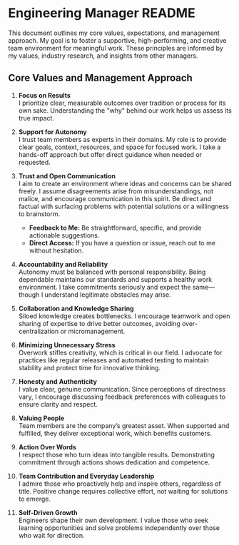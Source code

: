 # Engineering Manager README

This document outlines my core values, expectations, and management approach. My goal is to foster a supportive, high-performing, and creative team environment for meaningful work. These principles are informed by my values, industry research, and insights from other managers.

## Core Values and Management Approach

1. **Focus on Results**  
   I prioritize clear, measurable outcomes over tradition or process for its own sake. Understanding the "why" behind our work helps us assess its true impact.

2. **Support for Autonomy**  
   I trust team members as experts in their domains. My role is to provide clear goals, context, resources, and space for focused work. I take a hands-off approach but offer direct guidance when needed or requested.

3. **Trust and Open Communication**  
   I aim to create an environment where ideas and concerns can be shared freely. I assume disagreements arise from misunderstandings, not malice, and encourage communication in this spirit. Be direct and factual with surfacing problems with potential solutions or a willingness to brainstorm.

   - **Feedback to Me:** Be straightforward, specific, and provide actionable suggestions.
   - **Direct Access:** If you have a question or issue, reach out to me without hesitation.

4. **Accountability and Reliability**  
   Autonomy must be balanced with personal responsibility. Being dependable maintains our standards and supports a healthy work environment. I take commitments seriously and expect the same—though I understand legitimate obstacles may arise.

5. **Collaboration and Knowledge Sharing**  
   Siloed knowledge creates bottlenecks. I encourage teamwork and open sharing of expertise to drive better outcomes, avoiding over-centralization or micromanagement.

6. **Minimizing Unnecessary Stress**  
   Overwork stifles creativity, which is critical in our field. I advocate for practices like regular releases and automated testing to maintain stability and protect time for innovative thinking.

7. **Honesty and Authenticity**  
   I value clear, genuine communication. Since perceptions of directness vary, I encourage discussing feedback preferences with colleagues to ensure clarity and respect.

8. **Valuing People**  
   Team members are the company’s greatest asset. When supported and fulfilled, they deliver exceptional work, which benefits customers.

9. **Action Over Words**  
   I respect those who turn ideas into tangible results. Demonstrating commitment through actions shows dedication and competence.

10. **Team Contribution and Everyday Leadership**  
    I admire those who proactively help and inspire others, regardless of title. Positive change requires collective effort, not waiting for solutions to emerge.

11. **Self-Driven Growth**  
    Engineers shape their own development. I value those who seek learning opportunities and solve problems independently over those who wait for direction.
